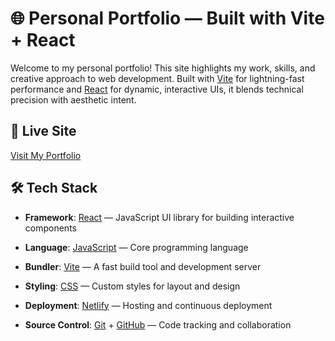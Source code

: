 # 🌐 Personal Portfolio — Built with Vite + React

Welcome to my personal portfolio! This site highlights my work, skills, and creative approach to web development. Built with [Vite](https://vitejs.dev/) for lightning-fast performance and [React](https://reactjs.org/) for dynamic, interactive UIs, it blends technical precision with aesthetic intent.


## 🚀 Live Site


[Visit My Portfolio]()  


## 🛠️ Tech Stack

- **Framework**: [React](https://reactjs.org/) — JavaScript UI library for building interactive components

- **Language**: [JavaScript](https://www.javascript.com/) — Core programming language

- **Bundler**: [Vite](https://vitejs.dev/) — A fast build tool and development server 

- **Styling**: [CSS](https://www.w3.org/Style/CSS/) — Custom styles for layout and design

- **Deployment**: [Netlify](https://www.netlify.com/) — Hosting and continuous deployment

- **Source Control**: [Git](https://git-scm.com/) + [GitHub](https://github.com/) — Code tracking and collaboration
